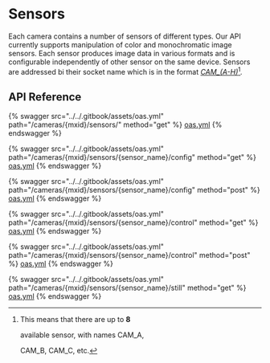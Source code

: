 # Sensors

Each camera contains a number of sensors of different types. Our API currently supports manipulation of color and monochromatic image sensors. Each sensor produces image data in various formats and is configurable independently of other sensor on the same device. Sensors are addressed bi their socket name which is in the format [_CAM\_(A-H)_](#user-content-fn-1)[^1]_._

## API Reference

{% swagger src="../../.gitbook/assets/oas.yml" path="/cameras/{mxid}/sensors/" method="get" %}
[oas.yml](../../.gitbook/assets/oas.yml)
{% endswagger %}

{% swagger src="../../.gitbook/assets/oas.yml" path="/cameras/{mxid}/sensors/{sensor_name}/config" method="get" %}
[oas.yml](../../.gitbook/assets/oas.yml)
{% endswagger %}

{% swagger src="../../.gitbook/assets/oas.yml" path="/cameras/{mxid}/sensors/{sensor_name}/config" method="post" %}
[oas.yml](../../.gitbook/assets/oas.yml)
{% endswagger %}

{% swagger src="../../.gitbook/assets/oas.yml" path="/cameras/{mxid}/sensors/{sensor_name}/control" method="get" %}
[oas.yml](../../.gitbook/assets/oas.yml)
{% endswagger %}

{% swagger src="../../.gitbook/assets/oas.yml" path="/cameras/{mxid}/sensors/{sensor_name}/control" method="post" %}
[oas.yml](../../.gitbook/assets/oas.yml)
{% endswagger %}

{% swagger src="../../.gitbook/assets/oas.yml" path="/cameras/{mxid}/sensors/{sensor_name}/still" method="get" %}
[oas.yml](../../.gitbook/assets/oas.yml)
{% endswagger %}

[^1]: This means that there are up to **8**

    available sensor, with names CAM\_A,

    CAM\_B, CAM\_C, etc.
